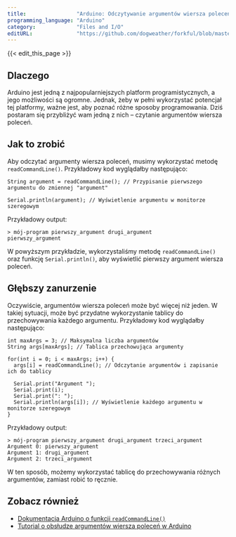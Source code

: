 ```yaml
---
title:                "Arduino: Odczytywanie argumentów wiersza poleceń"
programming_language: "Arduino"
category:             "Files and I/O"
editURL:              "https://github.com/dogweather/forkful/blob/master/content/pl/arduino/reading-command-line-arguments.md"
---
```


{{< edit_this_page >}}

## Dlaczego
Arduino jest jedną z najpopularniejszych platform programistycznych, a jego możliwości są ogromne. Jednak, żeby w pełni wykorzystać potencjał tej platformy, ważne jest, aby poznać różne sposoby programowania. Dziś postaram się przybliżyć wam jedną z nich – czytanie argumentów wiersza poleceń.

## Jak to zrobić
Aby odczytać argumenty wiersza poleceń, musimy wykorzystać metodę ```readCommandLine()```. Przykładowy kod wyglądałby następująco:

```Arduino
String argument = readCommandLine(); // Przypisanie pierwszego argumentu do zmiennej "argument"

Serial.println(argument); // Wyświetlenie argumentu w monitorze szeregowym
```

Przykładowy output:
```
> mój-program pierwszy_argument drugi_argument
pierwszy_argument
```

W powyższym przykładzie, wykorzystaliśmy metodę ```readCommandLine()``` oraz funkcję ```Serial.println()```, aby wyświetlić pierwszy argument wiersza poleceń.

## Głębszy zanurzenie
Oczywiście, argumentów wiersza poleceń może być więcej niż jeden. W takiej sytuacji, może być przydatne wykorzystanie tablicy do przechowywania każdego argumentu. Przykładowy kod wyglądałby następująco:

```Arduino
int maxArgs = 3; // Maksymalna liczba argumentów
String args[maxArgs]; // Tablica przechowująca argumenty

for(int i = 0; i < maxArgs; i++) {
  args[i] = readCommandLine(); // Odczytanie argumentów i zapisanie ich do tablicy

  Serial.print("Argument ");
  Serial.print(i);
  Serial.print(": ");
  Serial.println(args[i]); // Wyświetlenie każdego argumentu w monitorze szeregowym
}
```

Przykładowy output:
```
> mój-program pierwszy_argument drugi_argument trzeci_argument
Argument 0: pierwszy_argument
Argument 1: drugi_argument
Argument 2: trzeci_argument
```

W ten sposób, możemy wykorzystać tablicę do przechowywania różnych argumentów, zamiast robić to ręcznie.

## Zobacz również
- [Dokumentacja Arduino o funkcji ```readCommandLine()```](https://www.arduino.cc/reference/en/language/functions/communication/serial/readcommandline/)
- [Tutorial o obsłudze argumentów wiersza poleceń w Arduino](https://learn.adafruit.com/serial-debugging-for-beginners/command-line-arguments)